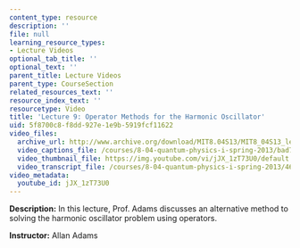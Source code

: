 ```yaml
---
content_type: resource
description: ''
file: null
learning_resource_types:
- Lecture Videos
optional_tab_title: ''
optional_text: ''
parent_title: Lecture Videos
parent_type: CourseSection
related_resources_text: ''
resource_index_text: ''
resourcetype: Video
title: 'Lecture 9: Operator Methods for the Harmonic Oscillator'
uid: 5f8700c8-f8dd-927e-1e9b-5919fcf11622
video_files:
  archive_url: http://www.archive.org/download/MIT8.04S13/MIT8_04S13_lec09_300k.mp4
  video_captions_file: /courses/8-04-quantum-physics-i-spring-2013/bad7d96250ba5240a00ff8ce87b5c232_jJX_1zT73U0.vtt
  video_thumbnail_file: https://img.youtube.com/vi/jJX_1zT73U0/default.jpg
  video_transcript_file: /courses/8-04-quantum-physics-i-spring-2013/46dc538cb2ae4be784dc403b7da8fd1e_jJX_1zT73U0.pdf
video_metadata:
  youtube_id: jJX_1zT73U0
---
```


**Description:** In this lecture, Prof. Adams discusses an alternative method to solving the harmonic oscillator problem using operators.

**Instructor:** Allan Adams